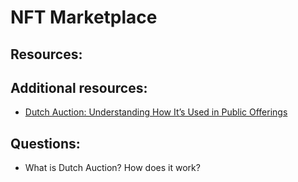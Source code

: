# NFT Marketplace

## Resources:

## Additional resources:
* [Dutch Auction: Understanding How It’s Used in Public Offerings](https://www.investopedia.com/terms/d/dutchauction.asp)

## Questions:

* What is Dutch Auction? How does it work?
